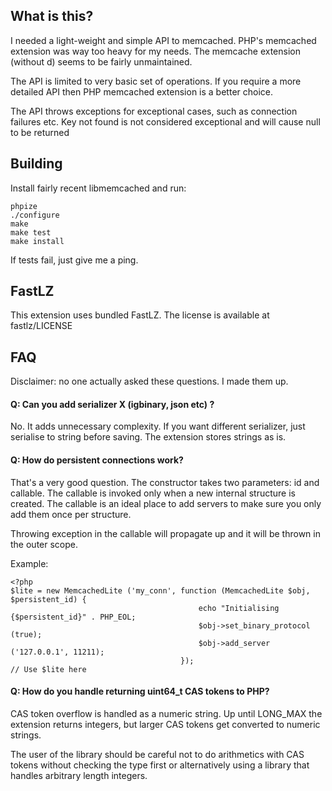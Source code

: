 What is this?
-------------

I needed a light-weight and simple API to memcached. PHP's memcached extension
was way too heavy for my needs. The memcache extension (without d) seems to be 
fairly unmaintained.

The API is limited to very basic set of operations. If you require a more detailed
API then PHP memcached extension is a better choice.

The API throws exceptions for exceptional cases, such as connection failures etc.
Key not found is not considered exceptional and will cause null to be returned

Building
--------

Install fairly recent libmemcached and run:

    phpize
    ./configure
    make
    make test
    make install

If tests fail, just give me a ping.

FastLZ
------

This extension uses bundled FastLZ. The license is available at fastlz/LICENSE

FAQ
---

Disclaimer: no one actually asked these questions. I made them up.

#### Q: Can you add serializer X (igbinary, json etc) ?

No. It adds unnecessary complexity. If you want different serializer, just serialise
to string before saving. The extension stores strings as is.

#### Q: How do persistent connections work?

That's a very good question. The constructor takes two parameters: id and callable.
The callable is invoked only when a new internal structure is created. The callable
is an ideal place to add servers to make sure you only add them once per structure.

Throwing exception in the callable will propagate up and it will be thrown in the outer
scope.

Example:

    <?php
    $lite = new MemcachedLite ('my_conn', function (MemcachedLite $obj, $persistent_id) {
                                              echo "Initialising {$persistent_id}" . PHP_EOL;
                                              $obj->set_binary_protocol (true);
                                              $obj->add_server ('127.0.0.1', 11211);
                                          });
    // Use $lite here

#### Q: How do you handle returning uint64_t CAS tokens to PHP?

CAS token overflow is handled as a numeric string. Up until LONG_MAX the extension returns
integers, but larger CAS tokens get converted to numeric strings.

The user of the library should be careful not to do arithmetics with CAS tokens without
checking the type first or alternatively using a library that handles arbitrary length
integers.